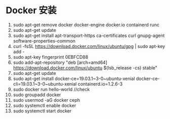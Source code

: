 # Docker 安装

1. sudo apt-get remove docker docker-engine docker.io containerd runc
2. sudo apt-get update
3. sudo apt-get install apt-transport-https ca-certificates curl gnupg-agent software-properties-common
4. curl -fsSL https://download.docker.com/linux/ubuntu/gpg | sudo apt-key add -
4. sudo apt-key fingerprint 0EBFCD88
5. sudo add-apt-repository "deb [arch=amd64] https://download.docker.com/linux/ubuntu $(lsb_release -cs) stable"
6. sudo apt-get update
7. sudo apt-get install docker-ce=19.03.1~3-0~ubuntu-xenial docker-ce-cli=19.03.1~3-0~ubuntu-xenial containerd.io=1.2.6-3
8. sudo docker run hello-world  //check
9. sudo groupadd docker
10. sudo usermod -aG docker ceph
11. sudo systemctl enable  docker
12. sudo systemctl start docker 


